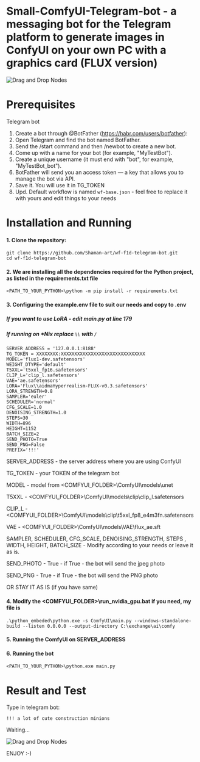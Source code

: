 # Small-ComfyUI-Telegram-bot - a messaging bot for the Telegram platform to generate images in ConfyUI on your own PC with a graphics card (FLUX version)

![Drag and Drop Nodes](./images/header.png)

# Prerequisites 

Telegram bot

1. Create a bot through @BotFather (https://habr.com/users/botfather): 
2. Open Telegram and find the bot named BotFather. 
3. Send the /start command and then /newbot to create a new bot.
4. Come up with a name for your bot (for example, "MyTestBot"). 
5. Create a unique username (it must end with "bot", for example, "MyTestBot_bot"). 
6. BotFather will send you an access token — a key that allows you to manage the bot via API. 
7. Save it. You will use it in TG_TOKEN
8. Upd. Default workflow is named `wf-base.json` - feel free to replace it with yours and edit things to your needs


# Installation and Running

#### 1. Clone the repository:
```
git clone https://github.com/Shaman-art/wf-f1d-telegram-bot.git
cd wf-f1d-telegram-bot
```
#### 2. We are installing all the dependencies required for the Python project, as listed in the requirements.txt file
```
<PATH_TO_YOUR_PYTHON>\python -m pip install -r requirements.txt
```
#### 3. Configuring the example.env file to suit our needs and copy to .env
##### If you want to use LoRA - edit main.py at line 179
##### If running on *Nix replace `\\` with `/`
```
SERVER_ADDRESS = '127.0.0.1:8188' 
TG_TOKEN = XXXXXXXX:XXXXXXXXXXXXXXXXXXXXXXXXXXXXXXX
MODEL='flux1-dev.safetensors'
WEIGHT_DTYPE='default'
T5XXL='t5xxl_fp16.safetensors'
CLIP_L='clip_l.safetensors'
VAE='ae.safetensors'
LORA='Flux\\aidmaHyperrealism-FLUX-v0.3.safetensors'
LORA_STRENGTH=0.8
SAMPLER='euler'
SCHEDULER='normal'
CFG_SCALE=1.0
DENOISING_STRENGTH=1.0
STEPS=30
WIDTH=896
HEIGHT=1152
BATCH_SIZE=2
SEND_PHOTO=True
SEND_PNG=False
PREFIX='!!!'
```
SERVER_ADDRESS - the server address where you are using ConfyUI

TG_TOKEN - your TOKEN of the telegram bot

MODEL - model from <COMFYUI_FOLDER>\ComfyUI\models\unet

T5XXL - <COMFYUI_FOLDER>\ComfyUI\models\clip\clip_l.safetensors

CLIP_L - <COMFYUI_FOLDER>\ComfyUI\models\clip\t5xxl_fp8_e4m3fn.safetensors

VAE - <COMFYUI_FOLDER>\ComfyUI\models\VAE\flux_ae.sft

SAMPLER, SCHEDULER, CFG_SCALE, DENOISING_STRENGTH, STEPS , WIDTH, HEIGHT, BATCH_SIZE - Modify according to your needs or leave it as is.

SEND_PHOTO -  True - if True - the bot will send the jpeg photo

SEND_PNG - True - if True - the bot will send the PNG photo

OR STAY IT AS IS (if you have same)

#### 4. Modify the <COMFYUI_FOLDER>\run_nvidia_gpu.bat if you need, my file is
```
.\python_embeded\python.exe -s ComfyUI\main.py --windows-standalone-build --listen 0.0.0.0 --output-directory C:\exchange\ai\comfy
```

#### 5. Running the ComfyUI on SERVER_ADDRESS
#### 6. Running the bot
```
<PATH_TO_YOUR_PYTHON>\python.exe main.py 
```
# Result and Test

Type in telegram bot:

```
!!! a lot of cute construction minions
```
Waiting...

![Drag and Drop Nodes](./images/result.png)

ENJOY :-)


